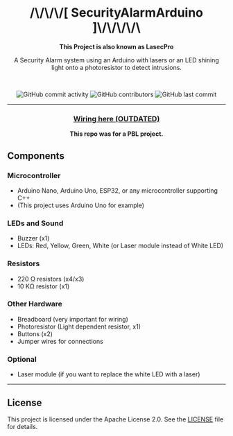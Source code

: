 <div align="center">
  <h1>/\/\/\/[ SecurityAlarmArduino ]\/\/\/\/\</h1>
  <b>This Project is also known as LasecPro</b>
  <br>
  <p>A Security Alarm system using an Arduino with lasers or an LED shining light onto a photoresistor to detect intrusions.</p>
</div>

<div align="center">
  <br>
  
![GitHub commit activity](https://img.shields.io/github/commit-activity/t/LoboThExile/SecurityAlarmArduino?style=for-the-badge&logo=git&logoColor=%23B8BACF&labelColor=%235A5C66&color=%23B8BACF)          ![GitHub contributors](https://img.shields.io/github/contributors/LoboThExile/SecurityAlarmArduino?style=for-the-badge&logo=hoppscotch&logoColor=%23C8C6D7&labelColor=%235A5C66&color=%23B8BACF)            ![GitHub last commit](https://img.shields.io/github/last-commit/LoboThExile/SecurityAlarmArduino?display_timestamp=author&style=for-the-badge&logo=filen&logoColor=%23B8BACF&labelColor=%235A5C66&color=%23B8BACF)


</div>

---

<div align="center">
  
### **[Wiring here (OUTDATED)](WIRING.md)** <br>
  <b> This repo was for a PBL project.</b>
  
</div>

## Components

### Microcontroller
- Arduino Nano, Arduino Uno, ESP32, or any microcontroller supporting C++  
- (This project uses Arduino Uno for example)

### LEDs and Sound
- Buzzer (x1)  
- LEDs: Red, Yellow, Green, White (or Laser module instead of White LED)  

### Resistors
- 220 Ω resistors (x4/x3)  
- 10 KΩ resistor (x1)  

### Other Hardware
- Breadboard (very important for wiring)  
- Photoresistor (Light dependent resistor, x1)  
- Buttons (x2)  
- Jumper wires for connections

### Optional
- Laser module (if you want to replace the white LED with a laser)

---

## License
This project is licensed under the Apache License 2.0. See the [LICENSE](LICENSE) file for details.
